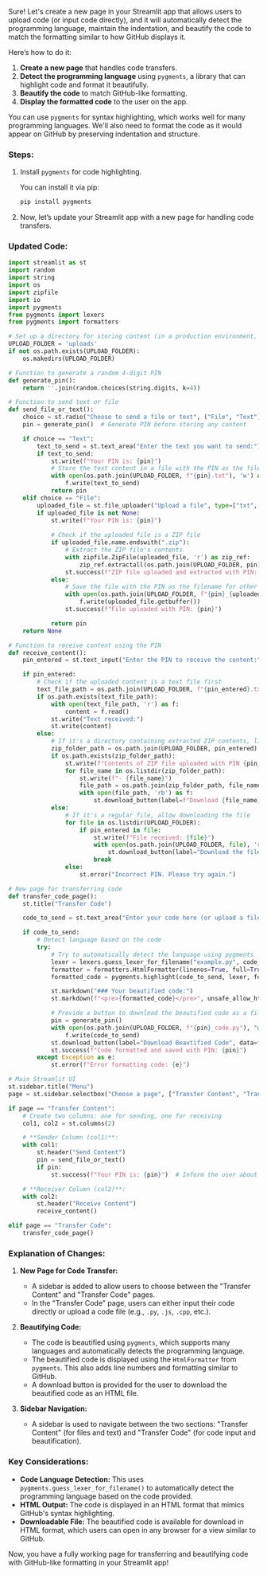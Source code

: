 Sure! Let's create a new page in your Streamlit app that allows users to upload code (or input code directly), and it will automatically detect the programming language, maintain the indentation, and beautify the code to match the formatting similar to how GitHub displays it.

Here’s how to do it:

1. **Create a new page** that handles code transfers.
2. **Detect the programming language** using `pygments`, a library that can highlight code and format it beautifully.
3. **Beautify the code** to match GitHub-like formatting.
4. **Display the formatted code** to the user on the app.

You can use `pygments` for syntax highlighting, which works well for many programming languages. We'll also need to format the code as it would appear on GitHub by preserving indentation and structure.

### Steps:
1. Install `pygments` for code highlighting.
   
   You can install it via pip:
   ```bash
   pip install pygments
   ```

2. Now, let’s update your Streamlit app with a new page for handling code transfers.

### Updated Code:

```python
import streamlit as st
import random
import string
import os
import zipfile
import io
import pygments
from pygments import lexers
from pygments import formatters

# Set up a directory for storing content (in a production environment, you'd use a cloud service)
UPLOAD_FOLDER = 'uploads'
if not os.path.exists(UPLOAD_FOLDER):
    os.makedirs(UPLOAD_FOLDER)

# Function to generate a random 4-digit PIN
def generate_pin():
    return ''.join(random.choices(string.digits, k=4))

# Function to send text or file
def send_file_or_text():
    choice = st.radio("Choose to send a file or text", ("File", "Text"))
    pin = generate_pin()  # Generate PIN before storing any content

    if choice == "Text":
        text_to_send = st.text_area("Enter the text you want to send:")
        if text_to_send:
            st.write(f"Your PIN is: {pin}")
            # Store the text content in a file with the PIN as the filename
            with open(os.path.join(UPLOAD_FOLDER, f"{pin}.txt"), 'w') as f:
                f.write(text_to_send)
            return pin
    elif choice == "File":
        uploaded_file = st.file_uploader("Upload a file", type=["txt", "pdf", "jpg", "png", "docx", "zip"])
        if uploaded_file is not None:
            st.write(f"Your PIN is: {pin}")
            
            # Check if the uploaded file is a ZIP file
            if uploaded_file.name.endswith(".zip"):
                # Extract the ZIP file's contents
                with zipfile.ZipFile(uploaded_file, 'r') as zip_ref:
                    zip_ref.extractall(os.path.join(UPLOAD_FOLDER, pin))  # Extract to a directory named with the PIN
                st.success(f"ZIP file uploaded and extracted with PIN: {pin}")
            else:
                # Save the file with the PIN as the filename for other file types
                with open(os.path.join(UPLOAD_FOLDER, f"{pin}_{uploaded_file.name}"), 'wb') as f:
                    f.write(uploaded_file.getbuffer())
                st.success(f"File uploaded with PIN: {pin}")

            return pin
    return None

# Function to receive content using the PIN
def receive_content():
    pin_entered = st.text_input("Enter the PIN to receive the content:")

    if pin_entered:
        # Check if the uploaded content is a text file first
        text_file_path = os.path.join(UPLOAD_FOLDER, f"{pin_entered}.txt")
        if os.path.exists(text_file_path):
            with open(text_file_path, 'r') as f:
                content = f.read()
            st.write("Text received:")
            st.write(content)
        else:
            # If it's a directory containing extracted ZIP contents, list them
            zip_folder_path = os.path.join(UPLOAD_FOLDER, pin_entered)
            if os.path.exists(zip_folder_path):
                st.write(f"Contents of ZIP file uploaded with PIN {pin_entered}:")
                for file_name in os.listdir(zip_folder_path):
                    st.write(f"- {file_name}")
                    file_path = os.path.join(zip_folder_path, file_name)
                    with open(file_path, 'rb') as f:
                        st.download_button(label=f"Download {file_name}", data=f, file_name=file_name)
            else:
                # If it's a regular file, allow downloading the file
                for file in os.listdir(UPLOAD_FOLDER):
                    if pin_entered in file:
                        st.write(f"File received: {file}")
                        with open(os.path.join(UPLOAD_FOLDER, file), 'rb') as f:
                            st.download_button(label="Download the file", data=f, file_name=file)
                        break
                else:
                    st.error("Incorrect PIN. Please try again.")

# New page for transferring code
def transfer_code_page():
    st.title("Transfer Code")

    code_to_send = st.text_area("Enter your code here (or upload a file):")

    if code_to_send:
        # Detect language based on the code
        try:
            # Try to automatically detect the language using pygments
            lexer = lexers.guess_lexer_for_filename("example.py", code_to_send)
            formatter = formatters.HtmlFormatter(linenos=True, full=True)
            formatted_code = pygments.highlight(code_to_send, lexer, formatter)

            st.markdown("### Your beautified code:")
            st.markdown(f"<pre>{formatted_code}</pre>", unsafe_allow_html=True)

            # Provide a button to download the beautified code as a file
            pin = generate_pin()
            with open(os.path.join(UPLOAD_FOLDER, f"{pin}_code.py"), "w") as f:
                f.write(code_to_send)
            st.download_button(label="Download Beautified Code", data=formatted_code, file_name=f"{pin}_code.html")
            st.success(f"Code formatted and saved with PIN: {pin}")
        except Exception as e:
            st.error(f"Error formatting code: {e}")

# Main Streamlit UI
st.sidebar.title("Menu")
page = st.sidebar.selectbox("Choose a page", ["Transfer Content", "Transfer Code"])

if page == "Transfer Content":
    # Create two columns: one for sending, one for receiving
    col1, col2 = st.columns(2)

    # **Sender Column (col1)**:
    with col1:
        st.header("Send Content")
        pin = send_file_or_text()
        if pin:
            st.success(f"Your PIN is: {pin}")  # Inform the user about the PIN for sending

    # **Receiver Column (col2)**:
    with col2:
        st.header("Receive Content")
        receive_content()

elif page == "Transfer Code":
    transfer_code_page()
```

### Explanation of Changes:

1. **New Page for Code Transfer:**
   - A sidebar is added to allow users to choose between the "Transfer Content" and "Transfer Code" pages.
   - In the "Transfer Code" page, users can either input their code directly or upload a code file (e.g., `.py`, `.js`, `.cpp`, etc.).

2. **Beautifying Code:**
   - The code is beautified using `pygments`, which supports many languages and automatically detects the programming language.
   - The beautified code is displayed using the `HtmlFormatter` from `pygments`. This also adds line numbers and formatting similar to GitHub.
   - A download button is provided for the user to download the beautified code as an HTML file.

3. **Sidebar Navigation:**
   - A sidebar is used to navigate between the two sections: "Transfer Content" (for files and text) and "Transfer Code" (for code input and beautification).

### Key Considerations:
- **Code Language Detection:** This uses `pygments.guess_lexer_for_filename()` to automatically detect the programming language based on the code provided.
- **HTML Output:** The code is displayed in an HTML format that mimics GitHub's syntax highlighting.
- **Downloadable File:** The beautified code is available for download in HTML format, which users can open in any browser for a view similar to GitHub.

Now, you have a fully working page for transferring and beautifying code with GitHub-like formatting in your Streamlit app!
